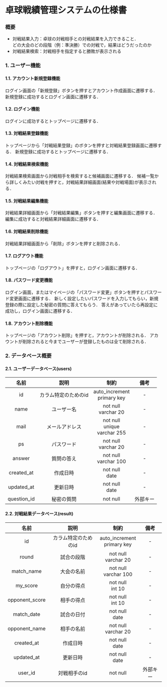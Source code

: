 # 卓球戦績管理システムの仕様書

### 概要
* 対戦結果入力：卓球の対戦相手との対戦結果を入力できること．<br>
  どの大会のどの段階（例：準決勝）での対戦で，結果はどうだったのか
* 対戦結果検索：対戦相手を指定すると勝敗が表示される

### 1. ユーザー機能
#### 1.1. アカウント新規登録機能
ログイン画面の「新規登録」ボタンを押すとアカウント作成画面に遷移する．
新規登録に成功するとログイン画面に遷移する．

#### 1.2. ログイン機能
ログインに成功するとトップページに遷移する．

#### 1.3. 対戦結果登録機能
トップページから「対戦結果登録」のボタンを押すと対戦結果登録画面に遷移する．
新規登録に成功するとトップページに遷移する．

#### 1.4. 対戦結果検索機能
対戦結果検索画面から対戦相手を検索すると候補画面に遷移する．
候補一覧から詳しくみたい対戦を押すと，対戦結果詳細画面(結果や対戦場面)が表示される．

#### 1.5. 対戦結果編集機能
対戦結果詳細画面から「対戦結果編集」ボタンを押すと編集画面に遷移する．
編集に成功すると対戦結果詳細画面に遷移する．

#### 1.6. 対戦結果削除機能
対戦結果詳細画面から「削除」ボタンを押すと削除される．

#### 1.7. ログアウト機能
トップページの「ログアウト」を押すと，ログイン画面に遷移する．

#### 1.8. パスワード変更機能
ログイン画面，またはマイページの「パスワード変更」ボタンを押すとパスワード変更画面に遷移する．
新しく設定したいパスワードを入力してもらい，新規登録の際に設定した秘密の質問に答えてもらう．
答えがあっていたら再設定に成功し，ログイン画面に遷移する．

#### 1.8. アカウント削除機能
トップページの「アカウント削除」を押すと，アカウントが削除される．
アカウントが削除されると今までユーザーが登録したものは全て削除される．

### 2. データベース概要
#### 2.1. ユーザーデータベース(users)

|名前|説明|制約|備考|
|:---:|:---:|:---:|:---:|
|id|カラム特定のためのid|auto_increment<br>primary key|-
|name|ユーザー名|not null<br>varchar 20|-
|mail|メールアドレス|not null<br>unique<br>varchar 255|-
|ps|パスワード|not null<br>varchar 20|-
|answer|質問の答え|not null<br>varchar 100|-
|created_at|作成日時|not null<br>date|-
|updated_at|更新日時|not null<br>date|-
|question_id|秘密の質問|not null|外部キー

#### 2.2. 対戦結果データベース(result)

|名前|説明|制約|備考|
|:---:|:---:|:---:|:---:|
|id|カラム特定のためのid|auto_increment<br>primary key|-
|round|試合の段階|not null<br>varchar 20|-
|match_name|大会の名前|not null<br>varchar 100|-
|my_score|自分の得点|not null<br>int 10|-
|opponent_score|相手の得点|not null<br>int 10|-
|match_date|試合の日付|not null<br>date|-
|opponent_name|相手の名前|not null<br>varchar 20|-
|created_at|作成日時|not null<br>date|-
|updated_at|更新日時|not null<br>date|-
|user_id|対戦相手のid|not null|外部キー
